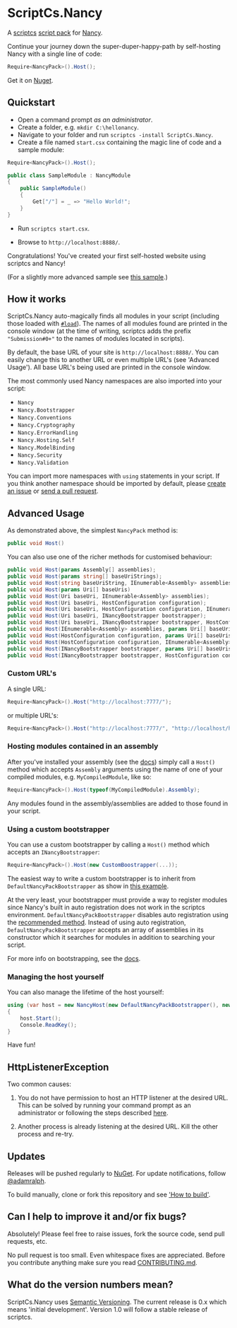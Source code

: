 # ScriptCs.Nancy

A [scriptcs](https://github.com/scriptcs/scriptcs) [script pack](https://github.com/scriptcs/scriptcs/wiki/Script-Packs-master-list) for [Nancy](https://github.com/NancyFx/Nancy).

Continue your journey down the super-duper-happy-path by self-hosting Nancy with a single line of code:
```C#
Require<NancyPack>().Host();
```

Get it on [Nuget](https://nuget.org/packages/ScriptCs.Nancy/).

## Quickstart

* Open a command prompt *as an administrator*.
* Create a folder, e.g. `mkdir C:\hellonancy`.
* Navigate to your folder and run `scriptcs -install ScriptCs.Nancy`.
* Create a file named `start.csx` containing the magic line of code and a sample module:

```C#
Require<NancyPack>().Host();

public class SampleModule : NancyModule
{
    public SampleModule()
    {
        Get["/"] = _ => "Hello World!";
    }
}
```

* Run `scriptcs start.csx`.

* Browse to `http://localhost:8888/`.

Congratulations! You've created your first self-hosted website using scriptcs and Nancy!

(For a slightly more advanced sample see [this sample](https://github.com/adamralph/scriptcs-nancy/blob/master/src/sample/start1.csx).)

## How it works

ScriptCs.Nancy auto-magically finds all modules in your script (including those loaded with [`#load`](https://github.com/scriptcs/scriptcs/wiki/Writing-a-script#loading-referenced-scripts "Loading referenced scripts")). The names of all modules found are printed in the console window (at the time of writing, scriptcs adds the prefix `"Submission#0+"` to the names of modules located in scripts).

By default, the base URL of your site is `http://localhost:8888/`. You can easily change this to another URL or even multiple URL's (see 'Advanced Usage'). All base URL's being used are printed in the console window. 

The most commonly used Nancy namespaces are also imported into your script:
* `Nancy`
* `Nancy.Bootstrapper`
* `Nancy.Conventions`
* `Nancy.Cryptography`
* `Nancy.ErrorHandling`
* `Nancy.Hosting.Self`
* `Nancy.ModelBinding`
* `Nancy.Security`
* `Nancy.Validation`

You can import more namespaces with `using` statements in your script. If you think another namespace should be imported by default, please [create an issue](https://github.com/adamralph/scriptcs-nancy/issues/new/) or [send a pull request](https://help.github.com/articles/creating-a-pull-request/).

## Advanced Usage

As demonstrated above, the simplest `NancyPack` method is:
```C#
public void Host()
```

You can also use one of the richer methods for customised behaviour:
```C#
public void Host(params Assembly[] assemblies);
public void Host(params string[] baseUriStrings);
public void Host(string baseUriString, IEnumerable<Assembly> assemblies);
public void Host(params Uri[] baseUris)
public void Host(Uri baseUri, IEnumerable<Assembly> assemblies);
public void Host(Uri baseUri, HostConfiguration configuration);
public void Host(Uri baseUri, HostConfiguration configuration, IEnumerable<Assembly> assemblies);
public void Host(Uri baseUri, INancyBootstrapper bootstrapper);
public void Host(Uri baseUri, INancyBootstrapper bootstrapper, HostConfiguration configuration);
public void Host(IEnumerable<Assembly> assemblies, params Uri[] baseUris);
public void Host(HostConfiguration configuration, params Uri[] baseUris);
public void Host(HostConfiguration configuration, IEnumerable<Assembly> assemblies, params Uri[] baseUris);
public void Host(INancyBootstrapper bootstrapper, params Uri[] baseUris);
public void Host(INancyBootstrapper bootstrapper, HostConfiguration configuration, params Uri[] baseUris);
```

### Custom URL's

A single URL:
```C#
Require<NancyPack>().Host("http://localhost:7777/");
```

or multiple URL's:
```C#
Require<NancyPack>().Host("http://localhost:7777/", "http://localhost/hellonancy/");
```

### Hosting modules contained in an assembly

After you've installed your assembly (see the [docs](https://github.com/scriptcs/scriptcs/wiki/Writing-a-script#referencing-assemblies "scriptcs documentation")) simply call a `Host()` method which accepts `Assembly` arguments using the name of one of your compiled modules, e.g. `MyCompiledModule`, like so:
```C#
Require<NancyPack>().Host(typeof(MyCompiledModule).Assembly);
```

Any modules found in the assembly/assemblies are added to those found in your script.

### Using a custom bootstrapper

You can use a custom bootstrapper by calling a `Host()` method which accepts an `INancyBootstrapper`:
```C#
Require<NancyPack>().Host(new CustomBoostrapper(...));
```

The easiest way to write a custom bootstrapper is to inherit from `DefaultNancyPackBootstrapper` as show in [this example](https://github.com/adamralph/scriptcs-nancy/blob/master/src/sample/start2.csx).

At the very least, your bootstrapper must provide a way to register modules since Nancy's built in auto registration does not work in the scriptcs environment. `DefaultNancyPackBootstrapper` disables auto registration using the [recommended method](https://github.com/NancyFx/Nancy/wiki/Bootstrapper#ignoring-assemblies-when-using-autoregister). Instead of using auto registration, `DefaultNancyPackBootstrapper` accepts an array of assemblies in its constructor which it searches for modules in addition to searching your script.

For more info on bootstrapping, see the [docs](https://github.com/NancyFx/Nancy/wiki/Bootstrapper).

### Managing the host yourself

You can also manage the lifetime of the host yourself:
```C#
using (var host = new NancyHost(new DefaultNancyPackBootstrapper(), new Uri("http://localhost:88/")))
{
    host.Start();    
    Console.ReadKey();
}
```

Have fun!

## HttpListenerException

Two common causes:

1. You do not have permission to host an HTTP listener at the desired URL. This can be solved by running your command prompt as an administrator or following the steps described [here](https://github.com/NancyFx/Nancy/wiki/Self-Hosting-Nancy#httplistenerexception).

1. Another process is already listening  at the desired URL. Kill the other process and re-try.

## Updates

Releases will be pushed regularly to [NuGet](https://nuget.org/packages/ScriptCs.Nancy/). For update notifications, follow [@adamralph](https://twitter.com/#!/adamralph).

To build manually, clone or fork this repository and see ['How to build'](https://github.com/adamralph/scriptcs-nancy/blob/master/how_to_build.md).

## Can I help to improve it and/or fix bugs? ##

Absolutely! Please feel free to raise issues, fork the source code, send pull requests, etc.

No pull request is too small. Even whitespace fixes are appreciated. Before you contribute anything make sure you read [CONTRIBUTING.md](https://github.com/adamralph/scriptcs-nancy/blob/master/CONTRIBUTING.md).

## What do the version numbers mean? ##

ScriptCs.Nancy uses [Semantic Versioning](http://semver.org/). The current release is 0.x which means 'initial development'. Version 1.0 will follow a stable release of scriptcs.
